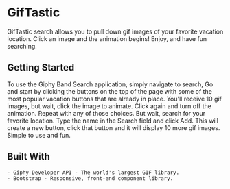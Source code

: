 # GifTastic

GifTastic search allows you to pull down gif images of your favorite vacation location. Click an image and the animation begins! Enjoy, and have fun searching.

## Getting Started

To use the Giphy Band Search application, simply navigate to search, Go and start by clicking the buttons on the top of the page with some of the most popular vacation buttons that are already in place. You'll receive 10 gif images, but wait, click the image to animate. Click again and turn off the animation. Repeat with any of those choices. But wait, search for your favorite location. Type the name in the Search field and click Add. This will create a new button, click that button and it will display 10 more gif images. Simple to use and fun.

## Built With

    - Giphy Developer API - The world's largest GIF library.
    - Bootstrap - Responsive, front-end component library.
